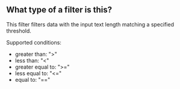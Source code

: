 ## What type of a filter is this?

This filter filters data with the input text length matching a specified threshold.

Supported conditions:
- greater than: ">"
- less than: "<"
- greater equal to: ">="
- less equal to: "<="
- equal to: "=="